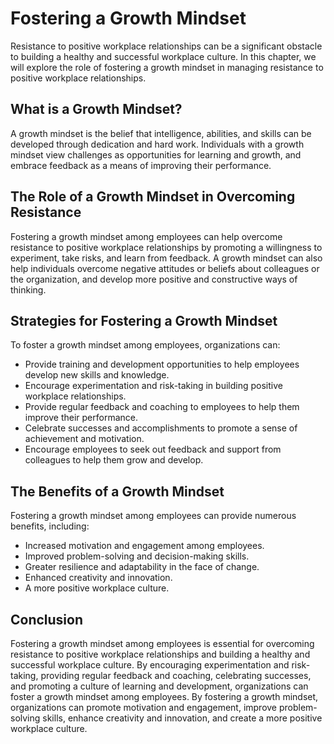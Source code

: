 Fostering a Growth Mindset
==============================================================================================

Resistance to positive workplace relationships can be a significant obstacle to building a healthy and successful workplace culture. In this chapter, we will explore the role of fostering a growth mindset in managing resistance to positive workplace relationships.

What is a Growth Mindset?
-------------------------

A growth mindset is the belief that intelligence, abilities, and skills can be developed through dedication and hard work. Individuals with a growth mindset view challenges as opportunities for learning and growth, and embrace feedback as a means of improving their performance.

The Role of a Growth Mindset in Overcoming Resistance
-----------------------------------------------------

Fostering a growth mindset among employees can help overcome resistance to positive workplace relationships by promoting a willingness to experiment, take risks, and learn from feedback. A growth mindset can also help individuals overcome negative attitudes or beliefs about colleagues or the organization, and develop more positive and constructive ways of thinking.

Strategies for Fostering a Growth Mindset
-----------------------------------------

To foster a growth mindset among employees, organizations can:

* Provide training and development opportunities to help employees develop new skills and knowledge.
* Encourage experimentation and risk-taking in building positive workplace relationships.
* Provide regular feedback and coaching to employees to help them improve their performance.
* Celebrate successes and accomplishments to promote a sense of achievement and motivation.
* Encourage employees to seek out feedback and support from colleagues to help them grow and develop.

The Benefits of a Growth Mindset
--------------------------------

Fostering a growth mindset among employees can provide numerous benefits, including:

* Increased motivation and engagement among employees.
* Improved problem-solving and decision-making skills.
* Greater resilience and adaptability in the face of change.
* Enhanced creativity and innovation.
* A more positive workplace culture.

Conclusion
----------

Fostering a growth mindset among employees is essential for overcoming resistance to positive workplace relationships and building a healthy and successful workplace culture. By encouraging experimentation and risk-taking, providing regular feedback and coaching, celebrating successes, and promoting a culture of learning and development, organizations can foster a growth mindset among employees. By fostering a growth mindset, organizations can promote motivation and engagement, improve problem-solving skills, enhance creativity and innovation, and create a more positive workplace culture.

